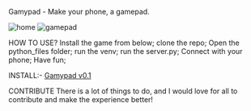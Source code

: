 Gamypad - Make your phone, a gamepad.

![home](https://github.com/user-attachments/assets/fcb73152-c5d7-47dd-8188-1af9c9d23ffe)
![gamepad](https://github.com/user-attachments/assets/ab5b2e23-9809-4d92-b49b-c70fe109d949)


HOW TO USE?
Install the game from below;
clone the repo;
Open the python_files folder;
run the venv;
run the server.py;
Connect with your phone;
Have fun;

INSTALL:- 
[Gamypad v0.1](https://github.com/abhijeetsagr-g/gamypad/blob/main/app-release.apk)

CONTRIBUTE
There is a lot of things to do, and I would love for all to contribute and make the experience better!
